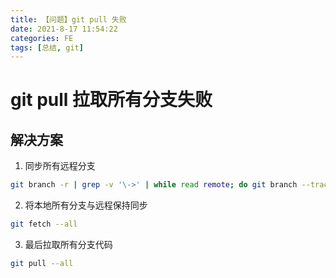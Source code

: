 ```yaml
---
title: 【问题】git pull 失败
date: 2021-8-17 11:54:22
categories: FE
tags: [总结, git]
---
```


# git pull 拉取所有分支失败
## 解决方案
1. 同步所有远程分支
```bash
git branch -r | grep -v '\->' | while read remote; do git branch --track "${remote#origin/}" "$remote"; done
```

2. 将本地所有分支与远程保持同步 
```bash
git fetch --all
```

3. 最后拉取所有分支代码 
```bash
git pull --all
```